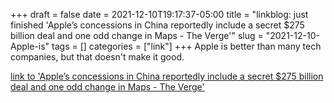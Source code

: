 +++draft = falsedate = 2021-12-10T19:17:37-05:00title = "linkblog: just finished 'Apple’s concessions in China reportedly include a secret $275 billion deal and one odd change in Maps - The Verge'"slug = "2021-12-10-Apple-is"tags = []categories = ["link"]+++Apple is better than many tech companies, but that doesn't make it good. [link to 'Apple’s concessions in China reportedly include a secret $275 billion deal and one odd change in Maps - The Verge'](https://www.theverge.com/2021/12/10/22826695/apple-china-mou-275-billion-tim-cook-icloud)